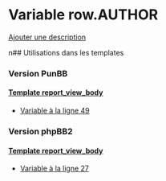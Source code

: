 # Variable row.AUTHOR
[Ajouter une description](https://fa-tvars.appspot.com/row.AUTHOR)

n## Utilisations dans les templates

### Version PunBB

#### [Template report_view_body](punbb/report_view_body.md)
* [Variable à la ligne 49](../punbb/report_view_body.tpl#L49)

### Version phpBB2

#### [Template report_view_body](subsilver/report_view_body.md)
* [Variable à la ligne 27](../subsilver/report_view_body.tpl#L27)